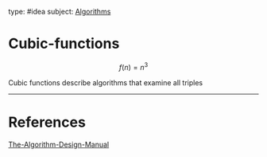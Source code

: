 type: #idea
subject: [Algorithms](Algorithms.md)
<!-- Subject should be a hub note -->
# Cubic-functions
$$f(n)=n^3$$

Cubic functions describe algorithms that examine all triples

---
# References
[The-Algorithm-Design-Manual](The-Algorithm-Design-Manual.md)
